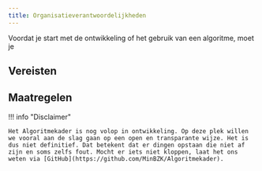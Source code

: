 ```yaml
--- 
title: Organisatieverantwoordelijkheden
---
```


Voordat je start met de ontwikkeling of het gebruik van een algoritme, moet je 

## Vereisten

<!-- list_vereisten levenscyclus/organisatieverantwoordelijkheden -->

## Maatregelen

<!-- list_maatregelen levenscyclus/organisatieverantwoordelijkheden -->


!!! info "Disclaimer"

    Het Algoritmekader is nog volop in ontwikkeling. Op deze plek willen we vooral aan de slag gaan op een open en transparante wijze. Het is dus niet definitief. Dat betekent dat er dingen opstaan die niet af zijn en soms zelfs fout. Mocht er iets niet kloppen, laat het ons weten via [GitHub](https://github.com/MinBZK/Algoritmekader).
